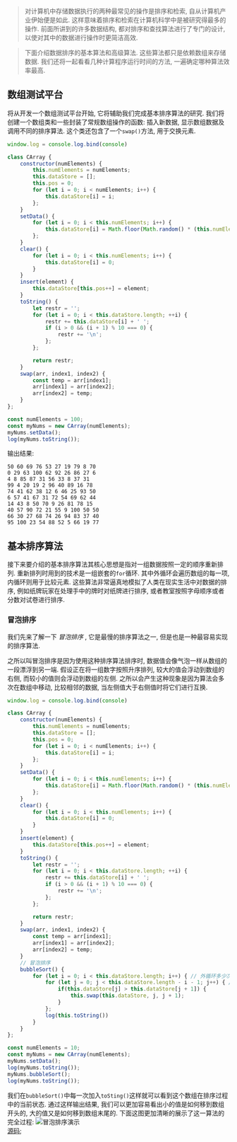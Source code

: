 > 对计算机中存储数据执行的两种最常见的操作是排序和检索, 自从计算机产业伊始便是如此. 这样意味着排序和检索在计算机科学中是被研究得最多的操作. 前面所讲到的许多数据结构, 都对排序和查找算法进行了专门的设计, 以使对其中的数据进行操作时更简洁高效.

> 下面介绍数据排序的基本算法和高级算法. 这些算法都只是依赖数组来存储数据. 我们还将一起看看几种计算程序运行时间的方法, 一遍确定哪种算法效率最高.

## 数组测试平台
将从开发一个数组测试平台开始, 它将辅助我们完成基本排序算法的研究. 我们将创建一个数组类和一些封装了常规数组操作的函数: 插入新数据, 显示数组数据及调用不同的排序算法. 这个类还包含了一个`swap()`方法, 用于交换元素.
```js
window.log = console.log.bind(console)

class CArray {
    constructor(numElements) {
        this.numElements = numElements;
        this.dataStore = [];
        this.pos = 0;
        for (let i = 0; i < numElements; i++) {
            this.dataStore[i] = i;
        };
    }
    setData() {
        for (let i = 0; i < this.numElements; i++) {
            this.dataStore[i] = Math.floor(Math.random() * (this.numElements + 1));
        };
    }
    clear() {
        for (let i = 0; i < this.numElements; i++) {
            this.dataStore[i] = 0;
        }
    }
    insert(element) {
        this.dataStore[this.pos++] = element;
    }
    toString() {
        let restr = '';
        for (let i = 0; i < this.dataStore.length; ++i) {
            restr += this.dataStore[i] + ' ';
            if (i > 0 && (i + 1) % 10 === 0) {
                restr += '\n';
            };
        };

        return restr;
    }
    swap(arr, index1, index2) {
        const temp = arr[index1];
        arr[index1] = arr[index2];
        arr[index2] = temp;
    }
};

const numElements = 100;
const myNums = new CArray(numElements);
myNums.setData();
log(myNums.toString());
```
输出结果:
```
50 60 69 76 53 27 19 79 8 70 
0 29 63 100 62 92 26 86 27 6 
4 8 85 87 31 56 33 8 37 31 
99 4 20 19 2 96 40 89 16 78 
74 41 62 38 12 6 46 25 93 50 
6 57 41 67 31 72 54 69 62 44 
14 43 8 50 70 9 26 81 78 15 
40 57 90 72 21 55 9 100 50 50 
66 30 27 68 74 26 94 83 37 40 
95 100 23 54 88 52 5 66 19 77 
```

## 基本排序算法
接下来要介绍的基本排序算法其核心思想是指对一组数据按照一定的顺序重新排列. 重新排列时用到的技术是一组嵌套的`for`循环. 其中外循环会遍历数组的每一项, 内循环则用于比较元素. 这些算法非常逼真地模拟了人类在现实生活中对数据的排序, 例如纸牌玩家在处理手中的牌时对纸牌进行排序, 或者教室按照字母顺序或者分数对试卷进行排序.

### 冒泡排序
我们先来了解一下 _冒泡排序_ , 它是最慢的排序算法之一, 但是也是一种最容易实现的排序算法.

之所以叫冒泡排序是因为使用这种排序算法排序时, 数据值会像气泡一样从数组的一段漂浮到另一端. 假设正在将一组数字按照升序排列, 较大的值会浮动到数组的右侧, 而较小的值则会浮动到数组的左侧. 之所以会产生这种现象是因为算法会多次在数组中移动, 比较相邻的数据, 当左侧值大于右侧值时将它们进行互换.
```js
window.log = console.log.bind(console)

class CArray {
    constructor(numElements) {
        this.numElements = numElements;
        this.dataStore = [];
        this.pos = 0;
        for (let i = 0; i < numElements; i++) {
            this.dataStore[i] = i;
        };
    }
    setData() {
        for (let i = 0; i < this.numElements; i++) {
            this.dataStore[i] = Math.floor(Math.random() * (this.numElements + 1));
        };
    }
    clear() {
        for (let i = 0; i < this.numElements; i++) {
            this.dataStore[i] = 0;
        }
    }
    insert(element) {
        this.dataStore[this.pos++] = element;
    }
    toString() {
        let restr = '';
        for (let i = 0; i < this.dataStore.length; ++i) {
            restr += this.dataStore[i] + ' ';
            if (i > 0 && (i + 1) % 10 === 0) {
                restr += '\n';
            };
        };

        return restr;
    }
    swap(arr, index1, index2) {
        const temp = arr[index1];
        arr[index1] = arr[index2];
        arr[index2] = temp;
    }
    // 冒泡排序
    bubbleSort() {
        for (let i = 0; i < this.dataStore.length; i++) { // 外循环多少次
            for (let j = 0; j < this.dataStore.length - i - 1; j++) { // 每一次外循环时比较多少次内循环
                if(this.dataStore[j] > this.dataStore[j + 1]) {
                    this.swap(this.dataStore, j, j + 1);
                }
            };
            log(this.toString())
        }
    }
};

const numElements = 10;
const myNums = new CArray(numElements);
myNums.setData();
log(myNums.toString());
myNums.bubbleSort();
log(myNums.toString());
```
我们在`bubbleSort()`中每一次加入`toSting()`这样就可以看到这个数组在排序过程中的当前状态.
通过这样输出结果, 我们可以更加容易看出小的值是如何移到数组开头的, 大的值又是如何移到数组末尾的. 下面这图更加清晰的展示了这一算法的完全过程:
![冒泡排序演示](https://github.com/guokangf/JavaScriptRecord/raw/master/images/bubbleSort.gif) </br>
[源码](./html/bubbleSort.html);


